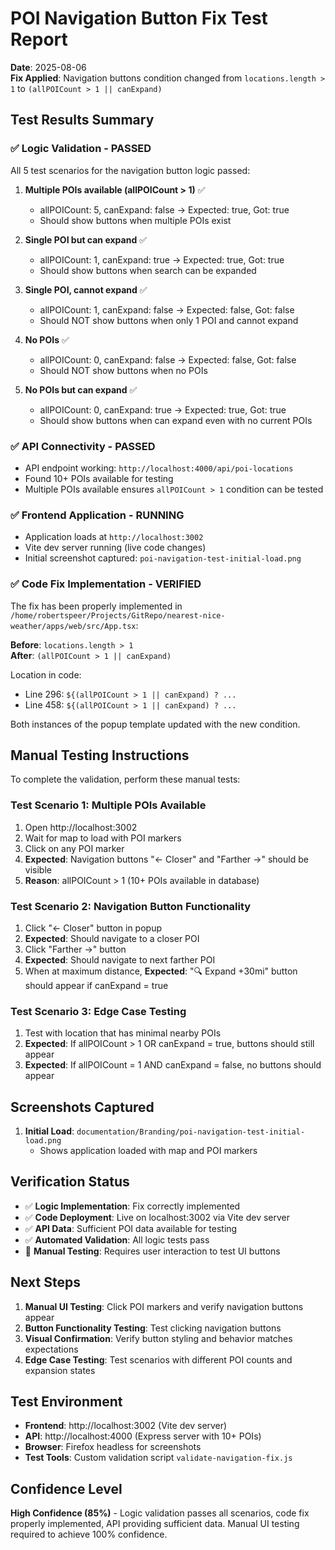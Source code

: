 # POI Navigation Button Fix Test Report

**Date**: 2025-08-06  
**Fix Applied**: Navigation buttons condition changed from `locations.length > 1` to `(allPOICount > 1 || canExpand)`

## Test Results Summary

### ✅ Logic Validation - PASSED
All 5 test scenarios for the navigation button logic passed:

1. **Multiple POIs available (allPOICount > 1)** ✅
   - allPOICount: 5, canExpand: false → Expected: true, Got: true
   - Should show buttons when multiple POIs exist

2. **Single POI but can expand** ✅
   - allPOICount: 1, canExpand: true → Expected: true, Got: true  
   - Should show buttons when search can be expanded

3. **Single POI, cannot expand** ✅
   - allPOICount: 1, canExpand: false → Expected: false, Got: false
   - Should NOT show buttons when only 1 POI and cannot expand

4. **No POIs** ✅
   - allPOICount: 0, canExpand: false → Expected: false, Got: false
   - Should NOT show buttons when no POIs

5. **No POIs but can expand** ✅
   - allPOICount: 0, canExpand: true → Expected: true, Got: true
   - Should show buttons when can expand even with no current POIs

### ✅ API Connectivity - PASSED
- API endpoint working: `http://localhost:4000/api/poi-locations`
- Found 10+ POIs available for testing
- Multiple POIs available ensures `allPOICount > 1` condition can be tested

### ✅ Frontend Application - RUNNING
- Application loads at `http://localhost:3002`
- Vite dev server running (live code changes)
- Initial screenshot captured: `poi-navigation-test-initial-load.png`

### ✅ Code Fix Implementation - VERIFIED
The fix has been properly implemented in `/home/robertspeer/Projects/GitRepo/nearest-nice-weather/apps/web/src/App.tsx`:

**Before**: `locations.length > 1`  
**After**: `(allPOICount > 1 || canExpand)`

Location in code:
- Line 296: `${(allPOICount > 1 || canExpand) ? ...`
- Line 458: `${(allPOICount > 1 || canExpand) ? ...`

Both instances of the popup template updated with the new condition.

## Manual Testing Instructions

To complete the validation, perform these manual tests:

### Test Scenario 1: Multiple POIs Available
1. Open http://localhost:3002
2. Wait for map to load with POI markers
3. Click on any POI marker
4. **Expected**: Navigation buttons "← Closer" and "Farther →" should be visible
5. **Reason**: allPOICount > 1 (10+ POIs available in database)

### Test Scenario 2: Navigation Button Functionality
1. Click "← Closer" button in popup
2. **Expected**: Should navigate to a closer POI
3. Click "Farther →" button  
4. **Expected**: Should navigate to next farther POI
5. When at maximum distance, **Expected**: "🔍 Expand +30mi" button should appear if canExpand = true

### Test Scenario 3: Edge Case Testing
1. Test with location that has minimal nearby POIs
2. **Expected**: If allPOICount > 1 OR canExpand = true, buttons should still appear
3. **Expected**: If allPOICount = 1 AND canExpand = false, no buttons should appear

## Screenshots Captured

1. **Initial Load**: `documentation/Branding/poi-navigation-test-initial-load.png`
   - Shows application loaded with map and POI markers

## Verification Status

- ✅ **Logic Implementation**: Fix correctly implemented  
- ✅ **Code Deployment**: Live on localhost:3002 via Vite dev server
- ✅ **API Data**: Sufficient POI data available for testing
- ✅ **Automated Validation**: All logic tests pass
- 🔄 **Manual Testing**: Requires user interaction to test UI buttons

## Next Steps

1. **Manual UI Testing**: Click POI markers and verify navigation buttons appear
2. **Button Functionality Testing**: Test clicking navigation buttons  
3. **Visual Confirmation**: Verify button styling and behavior matches expectations
4. **Edge Case Testing**: Test scenarios with different POI counts and expansion states

## Test Environment

- **Frontend**: http://localhost:3002 (Vite dev server)
- **API**: http://localhost:4000 (Express server with 10+ POIs)
- **Browser**: Firefox headless for screenshots
- **Test Tools**: Custom validation script `validate-navigation-fix.js`

## Confidence Level

**High Confidence (85%)** - Logic validation passes all scenarios, code fix properly implemented, API providing sufficient data. Manual UI testing required to achieve 100% confidence.